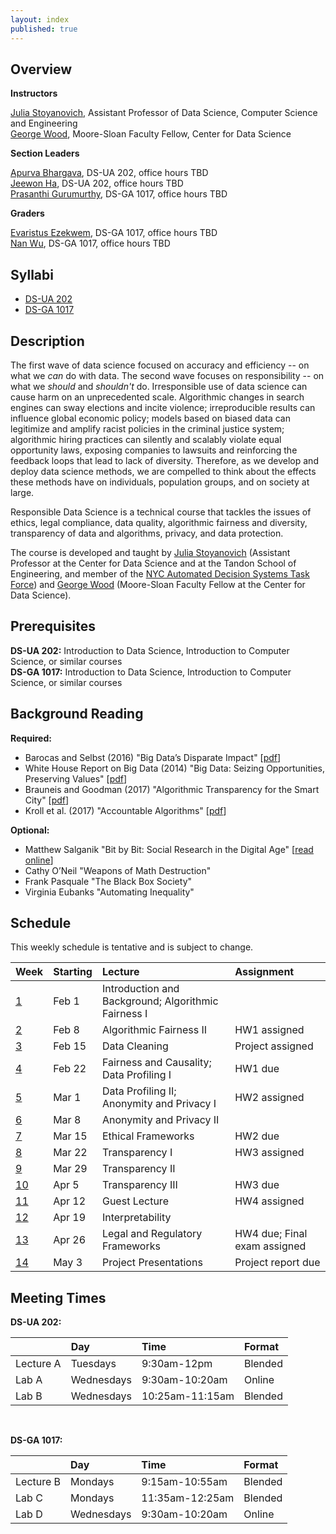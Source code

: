 ```yaml
---
layout: index
published: true
---
```


## Overview

**Instructors**

[Julia Stoyanovich](https://engineering.nyu.edu/faculty/julia-stoyanovich), Assistant Professor of Data Science, Computer Science and Engineering<br>
[George Wood](https://gwood.me), Moore-Sloan Faculty Fellow, Center for Data Science

**Section Leaders**

[Apurva Bhargava](mailto:ab8687@nyu.edu), DS-UA 202, office hours TBD<br>
[Jeewon Ha](mailto:jh6926@nyu.edu), DS-UA 202, office hours TBD<br>
[Prasanthi Gurumurthy](mailto:pg1899@nyu.edu), DS-GA 1017, office hours TBD<br>

**Graders**

[Evaristus Ezekwem](mailto:evaristus.ezekwem@nyu.edu), DS-GA 1017, office hours TBD<br>
[Nan Wu](nw1045@nyu.edu), DS-GA 1017, office hours TBD

## Syllabi

* [DS-UA 202](#)
* [DS-GA 1017](#)

## Description

The first wave of data science focused on accuracy and efficiency -- on what we _can_ do with data. The second wave focuses on responsibility -- on what we _should_ and _shouldn't_ do. Irresponsible use of data science can cause harm on an unprecedented scale. Algorithmic changes in search engines can sway elections and incite violence; irreproducible results can influence global economic policy; models based on biased data can legitimize and amplify racist policies in the criminal justice system; algorithmic hiring practices can silently and scalably violate equal opportunity laws, exposing companies to lawsuits and reinforcing the feedback loops that lead to lack of diversity. Therefore, as we develop and deploy data science methods, we are compelled to think about the effects these methods have on individuals, population groups, and on society at large.

Responsible Data Science is a technical course that tackles the issues of ethics, legal compliance, data quality, algorithmic fairness and diversity, transparency of data and algorithms, privacy, and data protection.

The course is developed and taught by [Julia Stoyanovich](https://engineering.nyu.edu/faculty/julia-stoyanovich) (Assistant Professor at the Center for Data Science and at the Tandon School of Engineering, and member of the [NYC Automated Decision Systems Task Force](https://www1.nyc.gov/site/adstaskforce/index.page)) and [George Wood](https://gwood.me) (Moore-Sloan Faculty Fellow at the Center for Data Science).

## Prerequisites

**DS-UA 202:** Introduction to Data Science, Introduction to Computer Science, or similar courses\
**DS-GA 1017:** Introduction to Data Science, Introduction to Computer Science, or similar courses

## Background Reading

**Required:**

*  Barocas and Selbst (2016) "Big Data’s Disparate Impact" [[pdf](http://www.californialawreview.org/wp-content/uploads/2016/06/2Barocas-Selbst.pdf)]
*  White House Report on Big Data (2014) "Big Data: Seizing Opportunities, Preserving Values" [[pdf](https://obamawhitehouse.archives.gov/sites/default/files/docs/big_data_privacy_report_may_1_2014.pdf)]
*  Brauneis and Goodman (2017) "Algorithmic Transparency for the Smart City" [[pdf](https://papers.ssrn.com/sol3/papers.cfm?abstract_id=3012499)]
*  Kroll et al. (2017) "Accountable Algorithms" [[pdf](https://scholarship.law.upenn.edu/penn_law_review/vol165/iss3/3/)]

**Optional:**

*  Matthew Salganik "Bit by Bit: Social Research in the Digital Age" [[read online](https://www.bitbybitbook.com/en/1st-ed/preface/)]
*  Cathy O’Neil "Weapons of Math Destruction"
*  Frank Pasquale "The Black Box Society"
*  Virginia Eubanks "Automating Inequality"

## Schedule

This weekly schedule is tentative and is subject to change.

| Week | Starting | Lecture | Assignment |
|:-----------|:------------|:------------|:------------|
| [1](#w1)    |  Feb 1   |    Introduction and Background; Algorithmic Fairness I   | |
| [2](#w2)    |  Feb 8   |    Algorithmic Fairness II    | HW1 assigned |
| [3](#w3)    |  Feb 15  |    Data Cleaning    | Project assigned |
| [4](#w4)    |  Feb 22  |    Fairness and Causality; Data Profiling I  | HW1 due |
| [5](#w5)    |  Mar 1   |    Data Profiling II; Anonymity and Privacy I  | HW2 assigned |
| [6](#w6)    |  Mar 8   |    Anonymity and Privacy II  | |
| [7](#w7)    |  Mar 15  |    Ethical Frameworks    | HW2 due |
| [8](#w8)    |  Mar 22  |    Transparency I    | HW3 assigned |
| [9](#w9)    |  Mar 29  |    Transparency II    | |
| [10](#w10)  |  Apr 5   |    Transparency III    | HW3 due |
| [11](#w11)  |  Apr 12  |    Guest Lecture    | HW4 assigned |
| [12](#w12)  |  Apr 19  |    Interpretability    | |
| [13](#w13)  |  Apr 26  |    Legal and Regulatory Frameworks    | HW4 due; Final exam assigned |
| [14](#w14)  |  May 3   |    Project Presentations    | Project report due |


## Meeting Times

**DS-UA 202:**

| | Day | Time | Format |
|:--|:--|:--|:--|
Lecture A | Tuesdays   | 9:30am-12pm     | Blended |
Lab     A | Wednesdays | 9:30am-10:20am  | Online  |
Lab     B | Wednesdays | 10:25am-11:15am | Blended |

&nbsp;

**DS-GA 1017:**


| | Day | Time | Format |
|:--|:--|:--|:--|
Lecture B | Mondays    | 9:15am-10:55am  | Blended |
Lab     C | Mondays    | 11:35am-12:25am | Blended |
Lab     D | Wednesdays | 9:30am-10:20am  | Online  |
